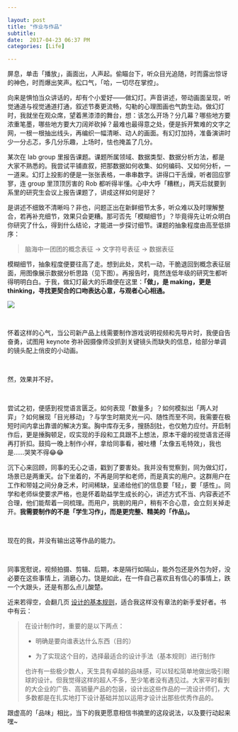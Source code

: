 ```yaml
---

layout: post
title: "作业与作品"
subtitle:
date:  2017-04-23 06:37 PM
categories: [Life]

---
```




屏息，单击「播放」，画面出，人声起。偷瞄台下，听众目光追随，时而露出惊讶的神色，时而爆出笑声。松口气，「哈，一切尽在掌控」。



向来是惧怕当众讲话的，却有个小爱好——做幻灯。声音讲述，带动画面呈现，听觉通道与视觉通道打通，叙述节奏更流畅，勾勒的心理图画也气韵生动。做幻灯时，我就坐在观众席，望着黑漆漆的舞台，想：该怎么开场？分几幕？哪些地方要浓重笔墨，哪些地方要大刀阔斧砍掉？最难也最得意之处，便是拆开繁难的文字之网，一根一根抽出线头，再编织一幅清晰、动人的画面。有幻灯加持，准备演讲时少一分忐忑，多几分乐趣，上场时，怯也掩盖了几分。



某次在 lab group 里报告课题。课题所属领域、数据类型、数据分析方法，都是大家不熟悉的。我尝试平铺直叙，把那数据如何收集、如何编码、又如何分析，一一道来。幻灯上投影的便是一张张表格，一串串数字。讲得口干舌燥，听者回应寥寥，连 group 里顶顶厉害的 Rob 都听得半懂。心中大呼「糟糕」，两天后就要到系里的研究生会议上报告课题了，讲成这样如何是好？



是讲述不细致不清晰吗？非也，问题正出在新鲜细节太多，听众难以及时理解整合，若再补充细节，效果只会更糟。那可否先「模糊细节」？毕竟得先让听众明白你研究了什么，得到什么结论，才能进一步探讨细节。课题的抽象程度由高至低排序：



> 脑海中一团团的概念表征 -> 文字符号表征 -> 数据表征



模糊细节，抽象程度便要往高了走。想到此处，灵机一动，干脆退回到概念表征层面，用图像展示数据分析思路（见下图）。再报告时，竟然连低年级的研究生都听得明明白白。于我，做幻灯最大的乐趣便在这里：**「做」，是 making，更是 thinking，寻找更契合的口吻表达心意，与观者心心相通。**



![](https://ww1.sinaimg.cn/large/006tNbRwgy1fewsw4r5z0j30s10d0q5c.jpg)

<br>

怀着这样的心气，当公司新产品上线需要制作游戏说明视频和先导片时，我便自告奋勇，试图用 keynote 弥补因摄像师没抓到关键镜头而缺失的信息，给部分单调的镜头配上俏皮的小动画。

<br>

然，效果并不好。

<br>

尝试之初，便感到视觉语言匮乏。如何表现「数量多」？如何模拟出「两人对弈」？如何展现「目光移动」？与学生时期灵光一闪、随性而至不同，我需要在极短时间内拿出靠谱的解决方案。胸中库存无多，搜肠刮肚，也仅勉力应付。开启制作后，更是捶胸顿足，叹实现的手段和工具跟不上想法，原本干瘪的视觉语言还得再打折扣。鼓捣一晚上制作小样，拿给同事看，被吐槽「太像五毛特效」，我也是……哭笑不得😂😂 



沉下心来回顾，同事的无心之语，戳到了要害处。我并没有觉察到，同为做幻灯，场景已是两重天。台下坐着的，不再是同学和老师，而是真实的用户。这群用户在工作和带娃之间分身乏术，时间稀缺，呈递给他们的信息要「轻」，要「感性」。同学和老师纵使要求严格，也是怀着助益学生成长的心，讲述方式不当、内容表述不合理，他们能帮着一同梳理。而用户，挑剔的用户，稍有不合心意，会立刻关掉走开。**我需要制作的不是「学生习作」，而是更完整、精美的「作品」。**

<br>

现在的我，并没有输出这等作品的能力。

<br>

同事宽慰说，视频拍摄、剪辑、后期，本是隔行如隔山，能外包还是外包为好，没必要在这些事情上，消磨心力。饶是如此，在一件自己喜欢且有信心的事情上，跌一个大跟头，还是有那么点儿酸楚。



近来若得空，会翻几页 [设计的基本规则](https://book.douban.com/subject/26896124/)，适合我这样没有章法的新手爱好者。书中有云：



> 在设计制作时，重要的是以下两点：
>
> - 明确是要向谁表达什么东西（目的）
>
> - 为了实现这个目的，选择最适合的设计手法（基本规则）进行制作
>
> 也许有一些极少数人，天生具有卓越的品味感，可以轻松简单地做出吸引眼球的设计。但我觉得这样的超人不多，至少笔者没有遇见过。大家平时看到的大企业的广告、高销量产品的包装，设计出这些作品的一流设计师们，大多数都是在扎实地打下设计基础并加以运用才设计出那些优秀作品的。



跟虚高的「品味」相比，当下的我更愿意相信书摘里的这段说法，以及要行动起来嘿~





















